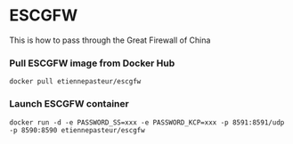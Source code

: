 # ESCGFW
This is how to pass through the Great Firewall of China

### Pull ESCGFW image from Docker Hub
`docker pull etiennepasteur/escgfw`
### Launch ESCGFW container
`docker run -d -e PASSWORD_SS=xxx -e PASSWORD_KCP=xxx -p 8591:8591/udp -p 8590:8590 etiennepasteur/escgfw`
